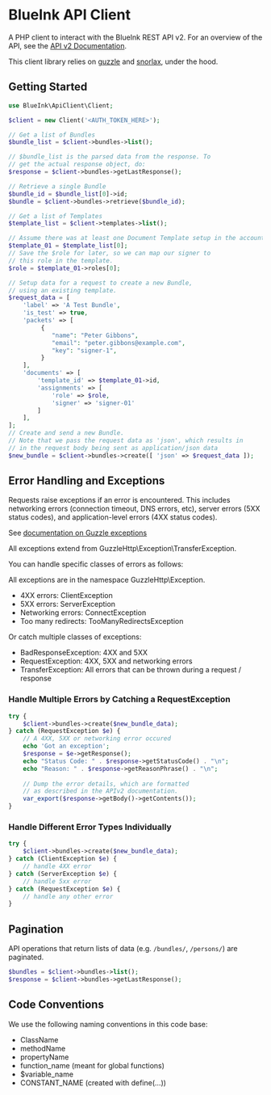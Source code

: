 # BlueInk API Client

A PHP client to interact with the BlueInk REST API v2. 
For an overview of the API, see the [API v2 Documentation](https://blueink.com/api-docs/).  

This client library relies on [guzzle](http://docs.guzzlephp.org/en/stable/) 
and [snorlax](https://github.com/ezdeliveryco/snorlax), under the hood.

## Getting Started

```php
use BlueInk\ApiClient\Client;

$client = new Client('<AUTH_TOKEN_HERE>');

// Get a list of Bundles
$bundle_list = $client->bundles->list();

// $bundle_list is the parsed data from the response. To 
// get the actual response object, do:
$response = $client->bundles->getLastResponse();

// Retrieve a single Bundle
$bundle_id = $bundle_list[0]->id;
$bundle = $client->bundles->retrieve($bundle_id);

// Get a list of Templates
$template_list = $client->templates->list();

// Assume there was at least one Document Template setup in the account
$template_01 = $template_list[0];
// Save the $role for later, so we can map our signer to
// this role in the template.
$role = $template_01->roles[0];

// Setup data for a request to create a new Bundle,
// using an existing template.
$request_data = [
    'label' => 'A Test Bundle',
    'is_test' => true,
    'packets' => [
         {
            "name": "Peter Gibbons",
            "email": "peter.gibbons@example.com",
            "key": "signer-1",
         }
    ],
    'documents' => [
        'template_id' => $template_01->id,
        'assignments' => [
            'role' => $role,
            'signer' => 'signer-01'
        ]
    ],
];
// Create and send a new Bundle. 
// Note that we pass the request data as 'json', which results in
// in the request body being sent as application/json data
$new_bundle = $client->bundles->create([ 'json' => $request_data ]);
```

## Error Handling and Exceptions 

Requests raise exceptions if an error is encountered. This includes networking
errors (connection timeout, DNS errors, etc), server errors (5XX status codes), 
and application-level errors (4XX status codes). 

See [documentation on Guzzle exceptions](http://docs.guzzlephp.org/en/stable/quickstart.html#exceptions)

All exceptions extend from GuzzleHttp\Exception\TransferException.

You can handle specific classes of errors as follows:

All exceptions are in the namespace GuzzleHttp\Exception\.

- 4XX errors: ClientException 
- 5XX errors: ServerException 
- Networking errors: ConnectException 
- Too many redirects: TooManyRedirectsException 

Or catch multiple classes of exceptions:

- BadResponseException: 4XX and 5XX
- RequestException: 4XX, 5XX and networking errors
- TransferException: All errors that can be thrown during a request / response

### Handle Multiple Errors by Catching a RequestException
```php
try {
    $client->bundles->create($new_bundle_data);
} catch (RequestException $e) {
    // A 4XX, 5XX or networking error occured
    echo 'Got an exception';
    $response = $e->getResponse();
    echo "Status Code: " . $response->getStatusCode() . "\n";
    echo "Reason: " . $response->getReasonPhrase() . "\n";
    
    // Dump the error details, which are formatted
    // as described in the APIv2 documentation.
    var_export($response->getBody()->getContents());
}
```

### Handle Different Error Types Individually

```php
try {
    $client->bundles->create($new_bundle_data);
} catch (ClientException $e) {
    // handle 4XX error
} catch (ServerException $e) {
    // handle 5xx error
} catch (RequestException $e) {
    // handle any other error
}

```

## Pagination

API operations that return lists of data (e.g. `/bundles/`, `/persons/`)
are paginated. 

```php
$bundles = $client->bundles->list();
$response = $client->bundles->getLastResponse();


```

## Code Conventions

We use the following naming conventions in this code base:

- ClassName
- methodName
- propertyName
- function_name (meant for global functions)
- $variable_name
- CONSTANT_NAME (created with define(...))